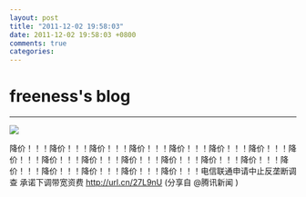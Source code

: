 ```yaml
---
layout: post
title: "2011-12-02 19:58:03"
date: 2011-12-02 19:58:03 +0800
comments: true
categories: 
---
```


# freeness's blog

----------

![](http://okqmqrbgo.bkt.clouddn.com/201112021958031.jpg)

>
降价！！！降价！！！降价！！！降价！！！降价！！！降价！！！降价！！！降价！！！降价！！！降价！！！降价！！！降价！！！降价！！！降价！！！降价！！！降价！！！降价！！！降价！！！降价！！！电信联通申请中止反垄断调查 承诺下调带宽资费  http://url.cn/27L9nU  (分享自 @腾讯新闻 )